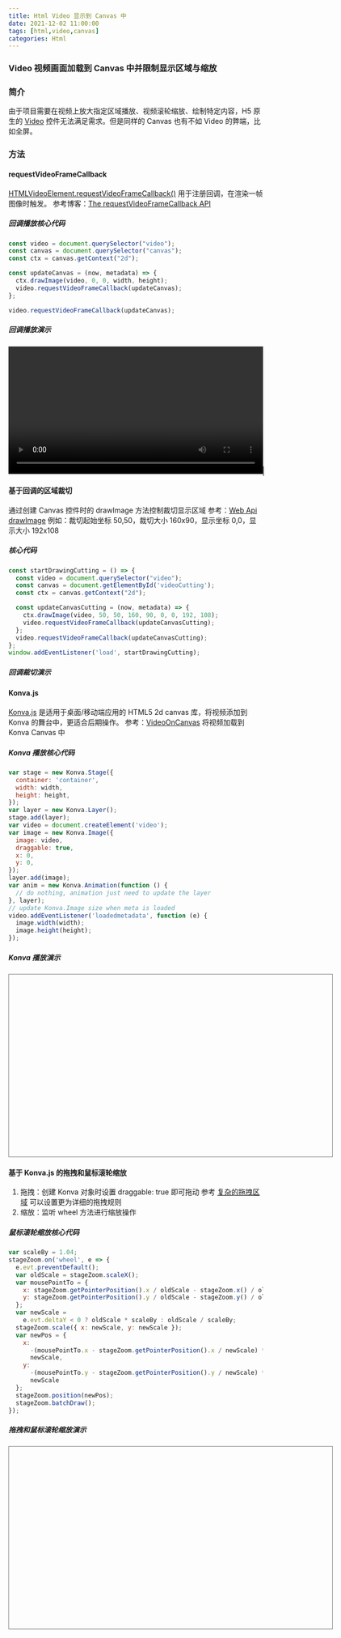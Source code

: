 ```yaml
---
title: Html Video 显示到 Canvas 中
date: 2021-12-02 11:00:00
tags: [html,video,canvas]
categories: Html
---
```

### Video 视频画面加载到 Canvas 中并限制显示区域与缩放
<!-- more -->
### 简介
由于项目需要在视频上放大指定区域播放、视频滚轮缩放、绘制特定内容，H5 原生的 [Video](https://www.w3school.com.cn/tags/tag_video.asp) 控件无法满足需求。但是同样的 Canvas 也有不如 Video 的弊端，比如全屏。

### 方法
#### requestVideoFrameCallback
[HTMLVideoElement.requestVideoFrameCallback()](https://wicg.github.io/video-rvfc/) 用于注册回调，在渲染一帧图像时触发。
参考博客：[The requestVideoFrameCallback API](https://blog.tomayac.com/2020/05/15/the-requestvideoframecallback-api/)

##### 回调播放核心代码
``` js
const video = document.querySelector("video");
const canvas = document.querySelector("canvas");
const ctx = canvas.getContext("2d");

const updateCanvas = (now, metadata) => {
  ctx.drawImage(video, 0, 0, width, height);
  video.requestVideoFrameCallback(updateCanvas);
};

video.requestVideoFrameCallback(updateCanvas);
```

##### 回调播放演示
<video width="640px" height="360px" controls playsinline></video>
<canvas width="640px" height="360px" style="border: 1px solid Gray;"></canvas>

<style>
  video,canvas {
    max-width: 100%;
    height: auto;
 }
</style>

<script>
  const startDrawing = () => {
    const video = document.querySelector("video");
    const canvas = document.querySelector("canvas");
    const ctx = canvas.getContext("2d");
    
    let width = canvas.width;
    let height = canvas.height;

    const updateCanvas = (now, metadata) => {
      ctx.drawImage(video, 0, 0, width, height);
      video.requestVideoFrameCallback(updateCanvas);
    };
    
    video.src = "../../../../../video/test.mp4";
    video.muted = true;
    video.loop = 'loop';
    video.requestVideoFrameCallback(updateCanvas);
    video.play();
  };

  window.addEventListener('load', startDrawing);
</script>

#### 基于回调的区域裁切
通过创建 Canvas 控件时的 drawImage 方法控制裁切显示区域
参考：[Web Api drawImage](https://developer.mozilla.org/zh-CN/docs/Web/API/CanvasRenderingContext2D/drawImage)
例如：裁切起始坐标 50,50，裁切大小 160x90，显示坐标 0,0，显示大小 192x108

##### 核心代码

``` js
const startDrawingCutting = () => {
  const video = document.querySelector("video");
  const canvas = document.getElementById('videoCutting');
  const ctx = canvas.getContext("2d");

  const updateCanvasCutting = (now, metadata) => {
    ctx.drawImage(video, 50, 50, 160, 90, 0, 0, 192, 108);
    video.requestVideoFrameCallback(updateCanvasCutting);
  };
  video.requestVideoFrameCallback(updateCanvasCutting);
};
window.addEventListener('load', startDrawingCutting);
```

##### 回调裁切演示

<canvas id="videoCutting" ></canvas>

<script>
  const startDrawingCutting = () => {
    const video = document.querySelector("video");
    const canvas = document.getElementById('videoCutting');
    const ctx = canvas.getContext("2d");
  
    const updateCanvasCutting = (now, metadata) => {
      ctx.drawImage(video, 50, 50, 160, 90, 0, 0, 192, 108);
      video.requestVideoFrameCallback(updateCanvasCutting);
    };
    video.requestVideoFrameCallback(updateCanvasCutting);
  };
  window.addEventListener('load', startDrawingCutting);
</script>

#### Konva.js
[Konva.js](https://konvajs.org/) 是适用于桌面/移动端应用的 HTML5 2d canvas 库，将视频添加到 Konva 的舞台中，更适合后期操作。
参考：[VideoOnCanvas](https://konvajs.org/docs/sandbox/Video_On_Canvas.html) 将视频加载到 Konva Canvas 中

##### Konva 播放核心代码

``` js
var stage = new Konva.Stage({
  container: 'container',
  width: width,
  height: height,
});
var layer = new Konva.Layer();
stage.add(layer);
var video = document.createElement('video');
var image = new Konva.Image({
  image: video,
  draggable: true,
  x: 0,
  y: 0,
});
layer.add(image);
var anim = new Konva.Animation(function () {
  // do nothing, animation just need to update the layer
}, layer);
// update Konva.Image size when meta is loaded
video.addEventListener('loadedmetadata', function (e) {
  image.width(width);
  image.height(height);
});
```

##### Konva 播放演示

<script src="https://cdnjs.cloudflare.com/ajax/libs/konva/8.3.0/konva.min.js"></script>

<div id="container"></div>

<style>
  #container {
    width: 640px;
    height: 360px;
    border: 1px solid Gray;
 }
</style>

<script>
  var width = 640;
  var height = 360;

  var stage = new Konva.Stage({
    container: 'container',
    width: width,
    height: height,
  });
  var layer = new Konva.Layer();
  stage.add(layer);
  var video = document.createElement('video');
  video.src = '../../../../../video/test.mp4';
  var image = new Konva.Image({
    image: video,
    draggable: false,
    x: 0,
    y: 0,
  });
  layer.add(image);
  var anim = new Konva.Animation(function () {
    // do nothing, animation just need to update the layer
  }, layer);
  // update Konva.Image size when meta is loaded
  video.addEventListener('loadedmetadata', function (e) {
    image.width(width);
    image.height(height);
  });

  video.muted = true;
  video.loop = 'loop';
  video.play();
  anim.start();
</script>

#### 基于 Konva.js 的拖拽和鼠标滚轮缩放
1. 拖拽：创建 Konva 对象时设置 draggable: true 即可拖动
    参考 [复杂的拖拽区域](http://konvajs-doc.bluehymn.com/docs/drag_and_drop/Complex_Drag_and_Drop.html) 可以设置更为详细的拖拽规则
1. 缩放：监听 wheel 方法进行缩放操作

##### 鼠标滚轮缩放核心代码

``` js
var scaleBy = 1.04;
stageZoom.on('wheel', e => {
  e.evt.preventDefault();
  var oldScale = stageZoom.scaleX();
  var mousePointTo = {
    x: stageZoom.getPointerPosition().x / oldScale - stageZoom.x() / oldScale,
    y: stageZoom.getPointerPosition().y / oldScale - stageZoom.y() / oldScale
  };
  var newScale =
    e.evt.deltaY < 0 ? oldScale * scaleBy : oldScale / scaleBy;
  stageZoom.scale({ x: newScale, y: newScale });
  var newPos = {
    x:
      -(mousePointTo.x - stageZoom.getPointerPosition().x / newScale) *
      newScale,
    y:
      -(mousePointTo.y - stageZoom.getPointerPosition().y / newScale) *
      newScale
  };
  stageZoom.position(newPos);
  stageZoom.batchDraw();
});
```

##### 拖拽和鼠标滚轮缩放演示

<div id="containerZoom"></div>

<style>
  #containerZoom {
    width: 640px;
    height: 360px;
    border: 1px solid Gray;
 }
</style>

<script>
  var widthZoom = 640;
  var heightZoom = 360;

  var stageZoom = new Konva.Stage({
    container: 'containerZoom',
    width: widthZoom,
    height: heightZoom,
  });
  var layerZoom = new Konva.Layer();
  stageZoom.add(layerZoom);
  var videoZoom = document.createElement('video');
  videoZoom.src = '../../../../../video/test.mp4';
  var imageZoom = new Konva.Image({
    image: videoZoom,
    draggable: true,
    x: 0,
    y: 0,
  });
  layerZoom.add(imageZoom);
  var animZoom = new Konva.Animation(function () {
    // do nothing, animation just need to update the layer
  }, layerZoom);
  // update Konva.Image size when meta is loaded
  videoZoom.addEventListener('loadedmetadata', function (e) {
    imageZoom.width(widthZoom);
    imageZoom.height(heightZoom);
  });

  videoZoom.muted = true;
  videoZoom.loop = 'loop';
  videoZoom.play();
  animZoom.start();

  var scaleBy = 1.04;
  stageZoom.on('wheel', e => {
    e.evt.preventDefault();
    var oldScale = stageZoom.scaleX();
    var mousePointTo = {
      x: stageZoom.getPointerPosition().x / oldScale - stageZoom.x() / oldScale,
      y: stageZoom.getPointerPosition().y / oldScale - stageZoom.y() / oldScale
    };
    var newScale =
      e.evt.deltaY < 0 ? oldScale * scaleBy : oldScale / scaleBy;
    stageZoom.scale({ x: newScale, y: newScale });
    var newPos = {
      x:
        -(mousePointTo.x - stageZoom.getPointerPosition().x / newScale) *
        newScale,
      y:
        -(mousePointTo.y - stageZoom.getPointerPosition().y / newScale) *
        newScale
    };
    stageZoom.position(newPos);
    stageZoom.batchDraw();
  });
</script>